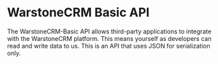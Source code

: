 # WarstoneCRM Basic API
The WarstoneCRM-Basic API allows third-party applications to integrate with the WarstoneCRM platform. This means yourself as developers can read and write data to us. This is an API that uses JSON for serialization only.


